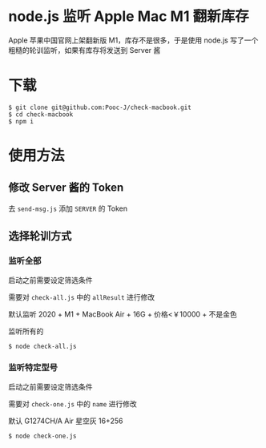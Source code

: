 # node.js 监听 Apple Mac M1 翻新库存

Apple 苹果中国官网上架翻新版 M1，库存不是很多，于是使用 node.js 写了一个粗糙的轮训监听，如果有库存将发送到 Server 酱

# 下载
```shell
$ git clone git@github.com:Pooc-J/check-macbook.git
$ cd check-macbook
$ npm i
```

# 使用方法

## 修改 Server 酱的 Token

去 `send-msg.js` 添加 `SERVER` 的 Token

## 选择轮训方式

### 监听全部
启动之前需要设定筛选条件

需要对 `check-all.js` 中的 `allResult` 进行修改

默认监听 2020 + M1 + MacBook Air + 16G + 价格<￥10000 + 不是金色

监听所有的

```shell
$ node check-all.js
```


### 监听特定型号
启动之前需要设定筛选条件

需要对 `check-one.js` 中的 `name` 进行修改

默认 G1274CH/A Air 星空灰 16+256

```shell
$ node check-one.js
```
